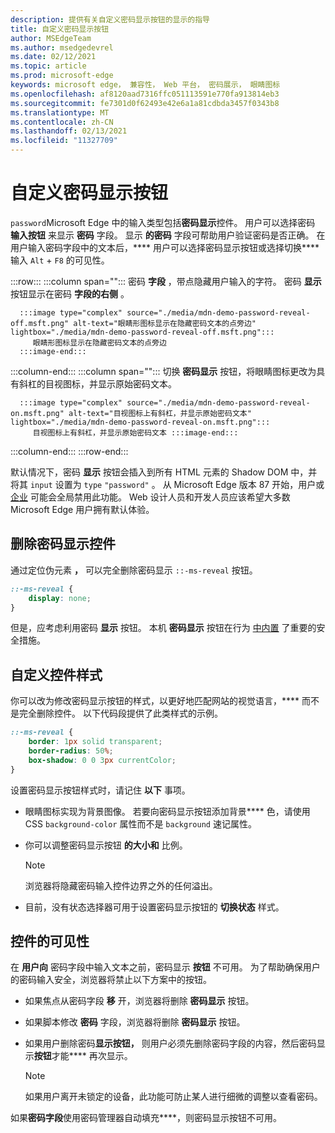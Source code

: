 ```yaml
---
description: 提供有关自定义密码显示按钮的显示的指导
title: 自定义密码显示按钮
author: MSEdgeTeam
ms.author: msedgedevrel
ms.date: 02/12/2021
ms.topic: article
ms.prod: microsoft-edge
keywords: microsoft edge， 兼容性， Web 平台， 密码展示， 眼睛图标
ms.openlocfilehash: af8120aad7316ffc051113591e770fa913814eb3
ms.sourcegitcommit: fe7301d0f62493e42e6a1a81cdbda3457f0343b8
ms.translationtype: MT
ms.contentlocale: zh-CN
ms.lasthandoff: 02/13/2021
ms.locfileid: "11327709"
---
```

# 自定义密码显示按钮  

`password`Microsoft Edge 中的输入类型包括**密码显示**控件。  用户可以选择密码 **输入按钮** 来显示 **密码** 字段。  显示 **的密码** 字段可帮助用户验证密码是否正确。  在用户输入密码字段中的文本后，**** 用户可以选择密码显示按钮或选择切换**** 输入 `Alt` + `F8` 的可见性。  

:::row:::
   :::column span="":::
      密码 **字段** ，带点隐藏用户输入的字符。  密码 **显示** 按钮显示在密码 **字段的右侧** 。
      
      :::image type="complex" source="./media/mdn-demo-password-reveal-off.msft.png" alt-text="眼睛形图标显示在隐藏密码文本的点旁边" lightbox="./media/mdn-demo-password-reveal-off.msft.png":::
         眼睛形图标显示在隐藏密码文本的点旁边  
      :::image-end:::  
   :::column-end:::
   :::column span="":::
      切换 **密码显示** 按钮，将眼睛图标更改为具有斜杠的目视图标，并显示原始密码文本。  
      
      :::image type="complex" source="./media/mdn-demo-password-reveal-on.msft.png" alt-text="目视图标上有斜杠，并显示原始密码文本" lightbox="./media/mdn-demo-password-reveal-on.msft.png":::
         目视图标上有斜杠，并显示原始密码文本 :::image-end:::  
   :::column-end:::
:::row-end:::  

默认情况下，密码 **显示** 按钮会插入到所有 HTML 元素的 Shadow DOM 中，并将其 `input` 设置为 `type` `"password"` 。  从 Microsoft Edge 版本 87 开始，用户或 [企业][DeployedgeMicrosoftEdgePoliciesPasswordrevealenabled] 可能会全局禁用此功能。  Web 设计人员和开发人员应该希望大多数 Microsoft Edge 用户拥有默认体验。  

## 删除密码显示控件  

通过定位伪元素 **，** 可以完全删除密码显示 `::-ms-reveal` 按钮。  

```css
::-ms-reveal {
    display: none;
}
```  

但是，应考虑利用密码 **显示** 按钮。  本机 **密码显示** 按钮在行为 [中内置](#visibility-of-the-control) 了重要的安全措施。  

## 自定义控件样式  

你可以改为修改密码显示按钮的样式，以更好地匹配网站的视觉语言，**** 而不是完全删除控件。  以下代码段提供了此类样式的示例。  

```css
::-ms-reveal {
    border: 1px solid transparent;
    border-radius: 50%;
    box-shadow: 0 0 3px currentColor;
}
```  

设置密码显示按钮样式时，请记住 **以下** 事项。  

*   眼睛图标实现为背景图像。  若要向密码显示按钮添加背景**** 色，请使用 CSS `background-color` 属性而不是 `background` 速记属性。  
*   你可以调整密码显示按钮 **的大小和** 比例。  
    
    > [!NOTE]
    >浏览器将隐藏密码输入控件边界之外的任何溢出。  
    
*   目前，没有状态选择器可用于设置密码显示按钮的 **切换状态** 样式。  
    
## 控件的可见性  

在 **用户向** 密码字段中输入文本之前，密码显示 **按钮** 不可用。  为了帮助确保用户的密码输入安全，浏览器将禁止以下方案中的按钮。

*   如果焦点从密码字段 **移** 开，浏览器将删除 **密码显示** 按钮。  
*   如果脚本修改 **密码** 字段，浏览器将删除 **密码显示** 按钮。  
*   如果用户删除密码**显示按钮，** 则用户必须先删除密码字段的内容，然后密码显示**按钮**才能**** 再次显示。  
    
    > [!NOTE]
    > 如果用户离开未锁定的设备，此功能可防止某人进行细微的调整以查看密码。
    
如果**密码字段**使用密码管理器自动填充****，则密码显示按钮不可用。  

<!-- links -->  

[DeployedgeMicrosoftEdgePoliciesPasswordrevealenabled]: /deployedge/microsoft-edge-policies#passwordrevealenabled "PasswordRevealEnabled - Microsoft Edge - 策略|Microsoft Docs"  
